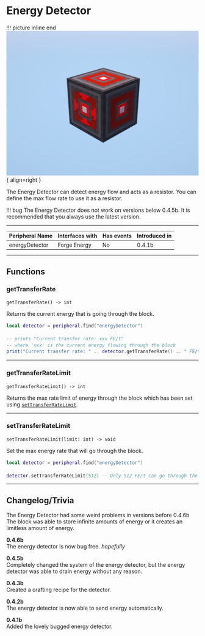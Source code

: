 # Energy Detector

!!! picture inline end
    ![!Image of the Energy Detector block](/../assets/images/previews/energy_detector.png){ align=right }

The Energy Detector can detect energy flow and acts as a resistor. You can define the max flow rate to use it as a resistor.

!!! bug
    The Energy Detector does not work on versions below 0.4.5b.
    It is recommended that you always use the latest version.

<p class="picture-spacing" style="--ps:0.05rem;"></p>

---

<center>

| Peripheral Name | Interfaces with | Has events | Introduced in |
| --------------- | --------------- | ---------- | ------------- |
| energyDetector  | Forge Energy    | No         | 0.4.1b        |

</center>

---

## Functions

### getTransferRate

```
getTransferRate() -> int
```

Returns the current energy that is going through the block.

```lua linenums="1"
local detector = peripheral.find("energyDetector")

-- prints "Current transfer rate: xxx FE/t"
-- where 'xxx' is the current energy flowing through the block
print("Current transfer rate: " .. detector.getTransferRate() .. " FE/t")
```

---

### getTransferRateLimit

```
getTransferRateLimit() -> int
```

Returns the max rate limit of energy through the block which has been set using [`setTransferRateLimit`](#settransferratelimit).

---

### setTransferRateLimit

```
setTransferRateLimit(limit: int) -> void
```

Set the max energy rate that will go through the block.

```lua linenums="1"
local detector = peripheral.find("energyDetector")

detector.setTransferRateLimit(512) -- Only 512 FE/t can go through the block
```

---

## Changelog/Trivia

The Energy Detector had some weird problems in versions before 0.4.6b
The block was able to store infinite amounts of energy or it creates an limitless amount of energy.

**0.4.6b**  
The energy detector is now bug free. _hopefully_

**0.4.5b**  
Completely changed the system of the energy detector, but the energy detector was able to drain energy without any reason.

**0.4.3b**  
Created a crafting recipe for the detector.

**0.4.2b**  
The energy detector is now able to send energy automatically.

**0.4.1b**  
Added the lovely bugged energy detector.
